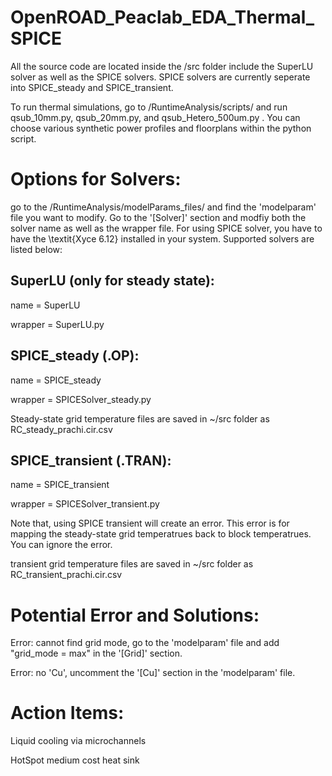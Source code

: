 # OpenROAD_Peaclab_EDA_Thermal_SPICE
All the source code are located inside the /src folder include the SuperLU solver as well as the SPICE solvers. SPICE solvers are currently seperate into SPICE_steady and SPICE_transient. 

To run thermal simulations, go to /RuntimeAnalysis/scripts/ and run qsub_10mm.py, qsub_20mm.py, and qsub_Hetero_500um.py . You can choose various synthetic power profiles and floorplans within the python script. 



# Options for Solvers: 

go to the /RuntimeAnalysis/modelParams_files/ and find the 'modelparam' file you want to modify. Go to the '[Solver]' section and modfiy both the solver name as well as the wrapper file. For using SPICE solver, you have to have the \textit{Xyce 6.12} installed in your system. Supported solvers are listed below:

## SuperLU (only for steady state): 

name = SuperLU

wrapper = SuperLU.py

## SPICE_steady (.OP):

name = SPICE_steady

wrapper = SPICESolver_steady.py

Steady-state grid temperature files are saved in ~/src folder as RC_steady_prachi.cir.csv

## SPICE_transient (.TRAN):

name = SPICE_transient

wrapper = SPICESolver_transient.py

Note that, using SPICE transient will create an error. This error is for mapping the steady-state grid temperatrues back to block temperatrues. You can ignore the error. 

transient grid temperature files are saved in ~/src folder as RC_transient_prachi.cir.csv

# Potential Error and Solutions: 

Error: cannot find grid mode, go to the 'modelparam' file and add "grid_mode = max" in the '[Grid]' section.

Error: no 'Cu', uncomment the '[Cu]' section in the 'modelparam' file.

# Action Items:

Liquid cooling via microchannels

HotSpot medium cost heat sink

